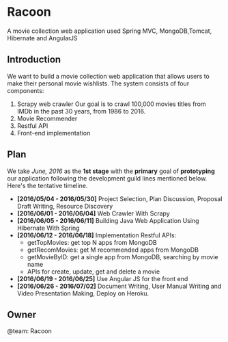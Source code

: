 # Racoon
A movie collection web application used Spring MVC, MongoDB,Tomcat, Hibernate and AngularJS

Introduction
----
We want to build a movie collection web application that allows users to make their personal movie wishlists.
The system consists of four components:
1. Scrapy web crawler
   Our goal is to crawl 100,000 movies titles from IMDb in the past 30 years, from 1986 to 2016.
2. Movie Recommender
3. Restful API
4. Front-end implementation

Plan
----

We take _June, 2016_ as the __1st stage__ with the __primary__ goal of __prototyping__ our application following the development guild lines mentioned below. Here's the tentative timeline.

* __[2016/05/04 - 2016/05/30]__ Project Selection, Plan Discussion, Proposal Draft Writing, Resource Discovery
* __[2016/06/01 - 2016/06/04]__ Web Crawler With Scrapy
* __[2016/06/05 - 2016/06/11]__ Building Java Web Application Using Hibernate With Spring
* __[2016/06/12 - 2016/06/18]__ Implementation Restful APIs:
    * getTopMovies: get top N apps from MongoDB
    * getRecomMovies: get M recommended apps from MongoDB
    * getMovieByID: get a single app from MongoDB, searching by movie name
    * APIs for create, update, get and delete a movie
* __[2016/06/19 - 2016/06/25]__ Use Angular JS for the front end
* __[2016/06/26 - 2016/07/02]__ Document Writing, User Manual Writing and Video Presentation Making, Deploy on Heroku.


Owner
-----

@team: Racoon
